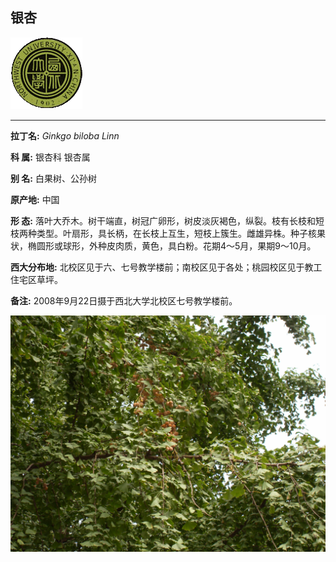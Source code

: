 ## 银杏

![西北大学校园网络植物志](JPG/nwu.gif)

---

**拉丁名:**  _Ginkgo biloba Linn_

**科 属:** 银杏科 银杏属

**别 名:** 白果树、公孙树

**原产地:** 中国

**形  态:** 落叶大乔木。树干端直，树冠广卵形，树皮淡灰褐色，纵裂。枝有长枝和短枝两种类型。叶扇形，具长柄，在长枝上互生，短枝上簇生。雌雄异株。种子核果状，椭圆形或球形，外种皮肉质，黄色，具白粉。花期4～5月，果期9～10月。

**西大分布地:** 北校区见于六、七号教学楼前；南校区见于各处；桃园校区见于教工住宅区草坪。

**备注:** 2008年9月22日摄于西北大学北校区七号教学楼前。

![银杏](JPG/银杏.JPG) 

